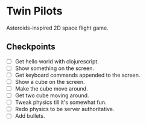 # Twin Pilots
Asteroids-inspired 2D space flight game.

## Checkpoints
- [ ] Get hello world with clojurescript.
- [ ] Show something on the screen.
- [ ] Get keyboard commands appended to the screen.
- [ ] Show a cube on the screen.
- [ ] Make the cube move around.
- [ ] Get two cube moving around.
- [ ] Tweak physics till it's somewhat fun.
- [ ] Redo physics to be server authoritative.
- [ ] Add bullets.
